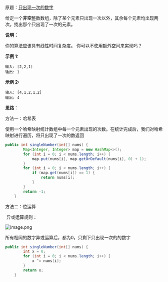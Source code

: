 原题：[只出现一次的数字](https://leetcode-cn.com/problems/single-number/)

给定一个**非空**整数数组，除了某个元素只出现一次以外，其余每个元素均出现两次。找出那个只出现了一次的元素。

**说明：**

你的算法应该具有线性时间复杂度。 你可以不使用额外空间来实现吗？

**示例 1:**

```
输入: [2,2,1]
输出: 1
```

**示例 2:**

```
输入: [4,1,2,1,2]
输出: 4
```

**思路**：

方法一：哈希表

使用一个哈希映射统计数组中每一个元素出现的次数。在统计完成后，我们对哈希映射进行遍历，将只出现了一次的数返回

```java
public int singleNumber(int[] nums) {
        Map<Integer, Integer> map = new HashMap<>();
        for (int i = 0; i < nums.length; i++) {
            map.put(nums[i], map.getOrDefault(nums[i], 0) + 1);
        }
        for (int i = 0; i < nums.length; i++) {
            if (map.get(nums[i]) == 1) {
                return nums[i];
            }
        }
        return -1;
    }
```



方法二：位运算

​												异或运算规则：

![image.png](https://i.loli.net/2021/10/30/JAQELF5sP3mVkYx.png)

所有相同的数字异或运算后，都为0，只剩下只出现一次的的数字

```java
public int singleNumber(int[] nums) {
        int x = 0;
        for (int i = 0; i < nums.length; i++) {
            x ^= nums[i];
        }
        return x;
    }
```

